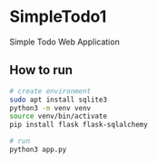 # SimpleTodo1
Simple Todo Web Application

## How to run

```sh
# create environment
sudo apt install sqlite3
python3 -m venv venv
source venv/bin/activate
pip install flask flask-sqlalchemy

# run
python3 app.py
```

